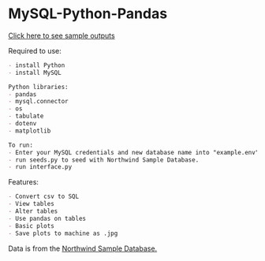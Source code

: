 # MySQL-Python-Pandas

[Click here to see sample outputs](https://ericfrancey.github.io/MySQL-Python-Pandas/)

Required to use:
```md
- install Python
- install MySQL

Python libraries:
- pandas
- mysql.connector
- os
- tabulate
- dotenv
- matplotlib

To run:
- Enter your MySQL credentials and new database name into "example.env" and remove "example" from the file name.
- run seeds.py to seed with Northwind Sample Database.
- run interface.py
```

Features:
```md
- Convert csv to SQL
- View tables
- Alter tables
- Use pandas on tables
- Basic plots
- Save plots to machine as .jpg
```

Data is from the [Northwind Sample Database.](https://github.com/graphql-compose/graphql-compose-examples/tree/master/examples/northwind/data/csv)